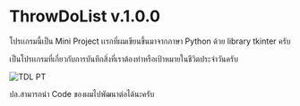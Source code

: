 # ThrowDoList v.1.0.0

โปรเเกรมนี้เป็น Mini Project เเรกที่ผมเขียนขึ้นมาจากภาษา Python ด้วย library tkinter ครับ 

เป็นโปรเเกรมที่เกี่ยวกับการบันทึกสิ่งที่เราต้องทำหรือเป้าหมายในชีวิตประจำวันครับ

![TDL PT](https://github.com/Thr0wb4ck/ThrowDoList-1.0.0/assets/73328618/305e0e7b-26ba-473a-8d74-6672e2893c62)



ปล.สามารถนำ Code ของผมไปพัฒนาต่อได้นะครับ 


